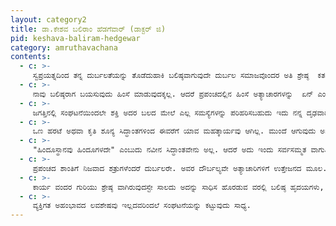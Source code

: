 ```yaml
---
layout: category2
title: ಡಾ.ಕೇಶವ ಬಲಿರಾಂ ಹೆಡಗೆವಾರ್ (ಡಾಕ್ಟರ್ ಜಿ)
pid: keshava-baliram-hedgewar
category: amruthavachana
contents:
  - c: >- 
     ಸ್ವಪ್ರಯತ್ನದಿಂದ ತನ್ನ ದುರ್ಬಲತೆಯನ್ನು ತೊಡೆದುಹಾಕಿ ಬಲಿಷ್ಠವಾಗುವುದೇ ದುರ್ಬಲ ಸಮಾಜವೊಂದರ ಅತಿ ಶ್ರೇಷ್ಠ  ಕರ್ತವ್ಯ.
  - c: >- 
     ನಾವು ಬಲಿಷ್ಠರಾಗ ಬಯಸುವುದು ಹಿಂಸೆ ಮಾಡುವುದಕ್ಕಲ್ಲ. ಆದರೆ ಪ್ರಪಂಚದಲ್ಲಿನ ಹಿಂಸೆ ಅತ್ಯಾಚಾರಗಳನ್ನು  ಏನ್ ಎಂದಿಗೂ ಇಲ್ಲದಂತೆ ಮಾಡುವುದಕ್ಕಾಗಿ.
  - c: >- 
     ಜಗತ್ತಿನಲ್ಲಿ ಸಂಘಟನೆಯಿಂದಲೇ ಶಕ್ತಿ ಅದರ ಬಲದ ಮೇಲೆ ಎಲ್ಲ ಸಮಸ್ಯೆಗಳನ್ನು ಪರಿಹರಿಸಬಹುದು ಇದು ನನ್ನ ದೃಢವಾದ ನಂಬಿಕೆ.
  - c: >- 
     ಒಣ ಹರಟೆ ಅಥವಾ ಕೃತಿ ಶೂನ್ಯ ಸಿದ್ಧಾಂತಗಳಿಂದ ಈವರೆಗೆ ಯಾವ ಮಹತ್ಕಾರ್ಯವು ಆಗಿಲ್ಲ. ಮುಂದೆ ಆಗುವುದು ಅಸಂಭವ 
  - c: >- 
     "ಹಿಂದೂಸ್ಥಾನವು ಹಿಂದೂಗಳದೇ" ಎಂಬುದು ನವೀನ ಸಿದ್ಧಾಂತವೇನು ಅಲ್ಲ. ಆದರೆ ಅದು ಇಂದು ಸರ್ವಸಮ್ಮತ ವಾಗುತ್ತಿದೆ. ನಮ್ಮ ದೃಷ್ಟಿಯಿಂದ ಇದು ಮಹತ್ವಪೂರ್ಣ ವಿಷಯವಲ್ಲವೇ. 
  - c: >- 
     ಪ್ರಪಂಚದ ಶಾಂತಿಗೆ ನಿಜವಾದ ಶತ್ರುಗಳೆಂದರೆ ದುರ್ಬಲರೇ. ಅವರ ದೌರ್ಬಲ್ಯವೇ ಅತ್ಯಾಚಾರಿಗಳಿಗೆ ಉತ್ತೇಜನದ ಮೂಲ.
  - c: >- 
     ಕಾರ್ಯ ವಂದರ ಗುರಿಯು ಶ್ರೇಷ್ಠ ವಾಗಿರುವುದಸ್ಟೇ ಸಾಲದು ಅದನ್ನು ಸಾಧಿಸ ಹೊರಡುವ ವರಲ್ಲಿ ಬಲಿಷ್ಠ ಹೃದಯಗಳು, ಬಲವಾದ ತೋಳುಗಳು ಬೇಕು.
  - c: >- 
     ವ್ಯಕ್ತಿಗತ ಅಹಂಭಾವದ ಲವಶೇಷವು ಇಲ್ಲದವರಿಂದಲೆ ಸಂಘಟನೆಯನ್ನು ಕಟ್ಟುವುದು ಸಾಧ್ಯ.
---
```

